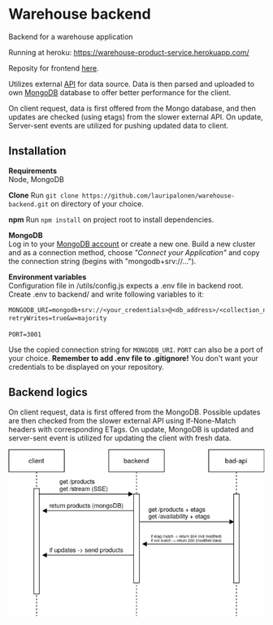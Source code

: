 # Warehouse backend
Backend for a warehouse application

Running at heroku: https://warehouse-product-service.herokuapp.com/  

Reposity for frontend [here](https://github.com/lauripalonen/warehouse-frontend).  

Utilizes external [API](https://bad-api-assignment.reaktor.com) for data source. Data is then parsed and uploaded to own [MongoDB](https://www.mongodb.com/) database to offer better performance for the client.  
  
On client request, data is first offered from the Mongo database, and then updates are checked (using etags) from the slower external API. On update, Server-sent events are utilized for pushing updated data to client.  

## Installation  
**Requirements**  
Node, MongoDB

**Clone**
Run `git clone https://github.com/lauripalonen/warehouse-backend.git` on directory of your choice.  

**npm**
Run `npm install` on project root to install dependencies.  

**MongoDB**  
Log in to your [MongoDB account](https://www.mongodb.com/cloud) or create a new one. Build a new cluster and as a connection method, choose *"Connect your Application"* and copy the connection string (begins with "mongodb+srv://...").

**Environment variables**  
Configuration file in /utils/config.js expects a .env file in backend root. Create .env to backend/ and write following variables to it:
```
MONGODB_URI=mongodb+srv://<your_credentials>@<db_address>/<collection_name>?retryWrites=true&w=majority

PORT=3001
```  
Use the copied connection string for `MONGODB_URI`. `PORT` can also be a port of your choice. **Remember to add .env file to .gitignore!** You don't want your credentials to be displayed on your repository.  

## Backend logics  

On client request, data is first offered from the MongoDB. Possible updates are then checked from the slower external API using If-None-Match headers with corresponding ETags. On update, MongoDB is updated and server-sent event is utilized for updating the client with fresh data.  
  
  

![Backend sequence diagram](/documentation/backend_sequence_diagram.png)  

